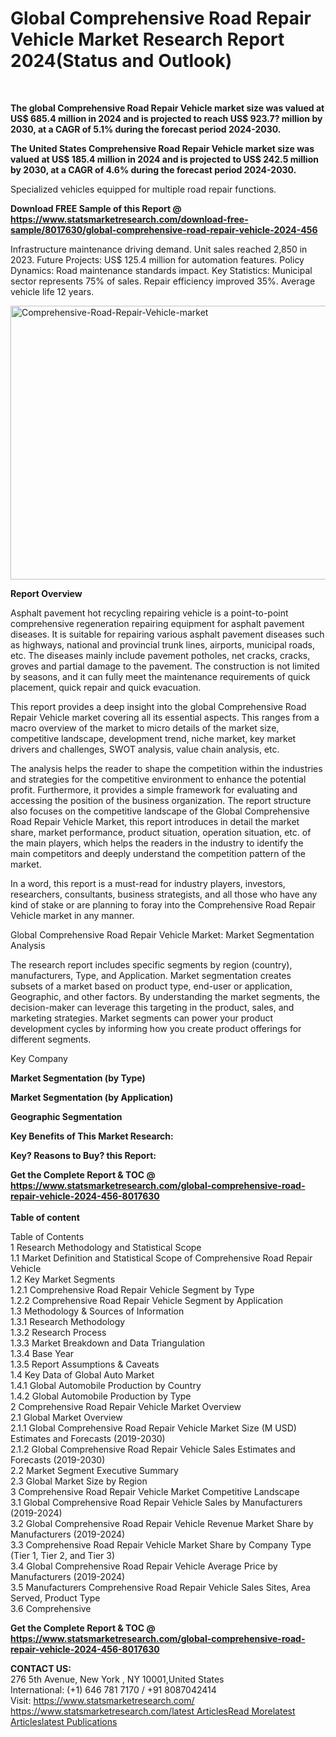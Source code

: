 <h1>Global Comprehensive Road Repair Vehicle Market Research Report 2024(Status and Outlook)</h1><br/><p><strong>The global Comprehensive Road Repair Vehicle market size was valued at US$ 685.4 million in 2024 and is projected to reach US$ 923.7? million by 2030, at a <strong>CAGR</strong> of 5.1% during the forecast period 2024-2030.</strong></p><p><strong>The United States Comprehensive Road Repair Vehicle market size was valued at US$ 185.4 million in 2024 and is projected to US$ 242.5 million by 2030, at a <strong>CAGR</strong> of 4.6% during the forecast period 2024-2030.</strong></p><p>Specialized vehicles equipped for multiple road repair functions.</p><p><strong>Download FREE Sample of this Report @ <a href="https://www.statsmarketresearch.com/download-free-sample/8017630/global-comprehensive-road-repair-vehicle-2024-456">https://www.statsmarketresearch.com/download-free-sample/8017630/global-comprehensive-road-repair-vehicle-2024-456</a></strong></p><p>Infrastructure maintenance driving demand. Unit sales reached 2,850 in 2023. Future Projects: US$ 125.4 million for automation features. Policy Dynamics: Road maintenance standards impact. Key Statistics: Municipal sector represents 75% of sales. Repair efficiency improved 35%. Average vehicle life 12 years.</p><p><img alt="Comprehensive-Road-Repair-Vehicle-market" src="https://www.grandresearchstore.com/assets/report-images/Comprehensive_Road_Repair_Vehicle_market.png" style="width: 730px; height: 438px;"></p><p><strong>Report Overview</strong></p><p>Asphalt pavement hot recycling repairing vehicle is a point-to-point comprehensive regeneration repairing equipment for asphalt pavement diseases. It is suitable for repairing various asphalt pavement diseases such as highways, national and provincial trunk lines, airports, municipal roads, etc. The diseases mainly include pavement potholes, net cracks, cracks, groves and partial damage to the pavement. The construction is not limited by seasons, and it can fully meet the maintenance requirements of quick placement, quick repair and quick evacuation.</p><p>This report provides a deep insight into the global Comprehensive Road Repair Vehicle market covering all its essential aspects. This ranges from a macro overview of the market to micro details of the market size, competitive landscape, development trend, niche market, key market drivers and challenges, SWOT analysis, value chain analysis, etc.</p><p>The analysis helps the reader to shape the competition within the industries and strategies for the competitive environment to enhance the potential profit. Furthermore, it provides a simple framework for evaluating and accessing the position of the business organization. The report structure also focuses on the competitive landscape of the Global Comprehensive Road Repair Vehicle Market, this report introduces in detail the market share, market performance, product situation, operation situation, etc. of the main players, which helps the readers in the industry to identify the main competitors and deeply understand the competition pattern of the market.</p><p>In a word, this report is a must-read for industry players, investors, researchers, consultants, business strategists, and all those who have any kind of stake or are planning to foray into the Comprehensive Road Repair Vehicle market in any manner.</p><p>Global Comprehensive Road Repair Vehicle Market: Market Segmentation Analysis</p><p>The research report includes specific segments by region (country), manufacturers, Type, and Application. Market segmentation creates subsets of a market based on product type, end-user or application, Geographic, and other factors. By understanding the market segments, the decision-maker can leverage this targeting in the product, sales, and marketing strategies. Market segments can power your product development cycles by informing how you create product offerings for different segments.</p><p>Key Company</p><p><strong>Market Segmentation (by Type)</strong></p><p><strong>Market Segmentation (<strong>by Application</strong>)</strong></p><p><strong>Geographic Segmentation</strong></p><p><strong>Key Benefits of This Market Research:</strong></p><p><strong>Key? <strong>Reasons to Buy</strong>? this Report:</strong></p><div><b>Get the Complete Report & TOC @ <a href="https://www.statsmarketresearch.com/global-comprehensive-road-repair-vehicle-2024-456-8017630">https://www.statsmarketresearch.com/global-comprehensive-road-repair-vehicle-2024-456-8017630</a></b></div><br><b>Table of content</b><p>Table of Contents<br /> 1 Research Methodology and Statistical Scope<br /> 1.1 Market Definition and Statistical Scope of Comprehensive Road Repair Vehicle<br /> 1.2 Key Market Segments<br /> 1.2.1 Comprehensive Road Repair Vehicle Segment by Type<br /> 1.2.2 Comprehensive Road Repair Vehicle Segment by Application<br /> 1.3 Methodology & Sources of Information<br /> 1.3.1 Research Methodology<br /> 1.3.2 Research Process<br /> 1.3.3 Market Breakdown and Data Triangulation<br /> 1.3.4 Base Year<br /> 1.3.5 Report Assumptions & Caveats<br /> 1.4 Key Data of Global Auto Market<br /> 1.4.1 Global Automobile Production by Country<br /> 1.4.2 Global Automobile Production by Type<br /> 2 Comprehensive Road Repair Vehicle Market Overview<br /> 2.1 Global Market Overview<br /> 2.1.1 Global Comprehensive Road Repair Vehicle Market Size (M USD) Estimates and Forecasts (2019-2030)<br /> 2.1.2 Global Comprehensive Road Repair Vehicle Sales Estimates and Forecasts (2019-2030)<br /> 2.2 Market Segment Executive Summary<br /> 2.3 Global Market Size by Region<br /> 3 Comprehensive Road Repair Vehicle Market Competitive Landscape<br /> 3.1 Global Comprehensive Road Repair Vehicle Sales by Manufacturers (2019-2024)<br /> 3.2 Global Comprehensive Road Repair Vehicle Revenue Market Share by Manufacturers (2019-2024)<br /> 3.3 Comprehensive Road Repair Vehicle Market Share by Company Type (Tier 1, Tier 2, and Tier 3)<br /> 3.4 Global Comprehensive Road Repair Vehicle Average Price by Manufacturers (2019-2024)<br /> 3.5 Manufacturers Comprehensive Road Repair Vehicle Sales Sites, Area Served, Product Type<br /> 3.6 Comprehensive <br><div><b>Get the Complete Report & TOC @ <a href="https://www.statsmarketresearch.com/global-comprehensive-road-repair-vehicle-2024-456-8017630">https://www.statsmarketresearch.com/global-comprehensive-road-repair-vehicle-2024-456-8017630</a></b></div></p> <b>CONTACT US:</b><br>276 5th Avenue, New York , NY 10001,United States<br>International: (+1) 646 781 7170 / +91 8087042414<br>Visit: <a href="https://www.statsmarketresearch.com/">https://www.statsmarketresearch.com/</a><br><a href="https://gyeongbokgung.com">https://www.statsmarketresearch.com/</a><a href="https://hallyeomaritime.com">latest Articles</a><a href="https://jingwansa.com">Read More</a><a href=https://nguoiviet.jp/">latest Articles</a><a href="https://www.intelmarketresearch.com/">latest Publications</a>
